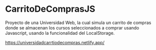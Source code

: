 # CarritoDeComprasJS

Proyecto de una Universidad Web, la cual simula un carrito de compras donde se almacenan los cursos seleccionados a comprar usando Javascript,
usando la funcionalidad del LocalStorage.

https://universidadcarrtiodecompras.netlify.app/
